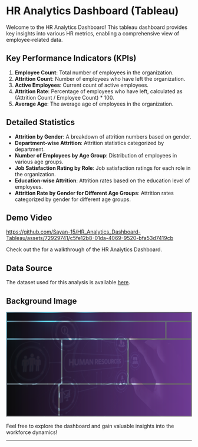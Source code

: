 # HR Analytics Dashboard (Tableau)

Welcome to the HR Analytics Dashboard! This tableau dashboard provides key insights into various HR metrics, enabling a comprehensive view of employee-related data.

## Key Performance Indicators (KPIs)

1. **Employee Count**: Total number of employees in the organization.
2. **Attrition Count**: Number of employees who have left the organization.
3. **Active Employees**: Current count of active employees.
4. **Attrition Rate**: Percentage of employees who have left, calculated as (Attrition Count / Employee Count) * 100.
5. **Average Age**: The average age of employees in the organization.

## Detailed Statistics

- **Attrition by Gender**: A breakdown of attrition numbers based on gender.
- **Department-wise Attrition**: Attrition statistics categorized by department.
- **Number of Employees by Age Group**: Distribution of employees in various age groups.
- **Job Satisfaction Rating by Role**: Job satisfaction ratings for each role in the organization.
- **Education-wise Attrition**: Attrition rates based on the education level of employees.
- **Attrition Rate by Gender for Different Age Groups**: Attrition rates categorized by gender for different age groups.

## Demo Video
https://github.com/Sayan-15/HR_Analytics_Dashboard-Tableau/assets/72929741/c5fe12b8-01da-4069-9520-bfa53d7419cb

Check out the for a walkthrough of the HR Analytics Dashboard.

## Data Source

The dataset used for this analysis is available [here]([https://github.com/Sayan-15/HR_Analytics_Dashboard/blob/main/HR%20Data.xlsx]).

## Background Image

![Background Image](https://github.com/Sayan-15/HR_Analytics_Dashboard/blob/main/HR%20background.png)

Feel free to explore the dashboard and gain valuable insights into the workforce dynamics!

---

